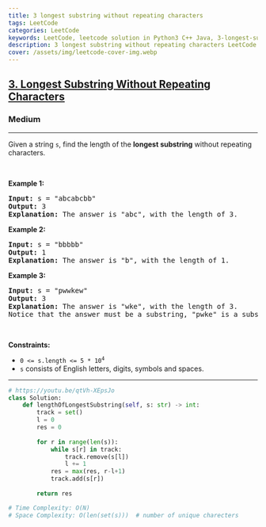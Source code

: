 ```yaml
---
title: 3 longest substring without repeating characters
tags: LeetCode
categories: LeetCode
keywords: LeetCode, leetcode solution in Python3 C++ Java, 3-longest-substring-without-repeating-characters solution
description: 3 longest substring without repeating characters LeetCode Solution Explained
cover: /assets/img/leetcode-cover-img.webp
---
```





<h2><a href="https://leetcode.com/problems/longest-substring-without-repeating-characters/">3. Longest Substring Without Repeating Characters</a></h2><h3>Medium</h3><hr><div><p>Given a string <code>s</code>, find the length of the <strong>longest substring</strong> without repeating characters.</p>

<p>&nbsp;</p>
<p><strong>Example 1:</strong></p>

<pre><strong>Input:</strong> s = "abcabcbb"
<strong>Output:</strong> 3
<strong>Explanation:</strong> The answer is "abc", with the length of 3.
</pre>

<p><strong>Example 2:</strong></p>

<pre><strong>Input:</strong> s = "bbbbb"
<strong>Output:</strong> 1
<strong>Explanation:</strong> The answer is "b", with the length of 1.
</pre>

<p><strong>Example 3:</strong></p>

<pre><strong>Input:</strong> s = "pwwkew"
<strong>Output:</strong> 3
<strong>Explanation:</strong> The answer is "wke", with the length of 3.
Notice that the answer must be a substring, "pwke" is a subsequence and not a substring.
</pre>

<p>&nbsp;</p>
<p><strong>Constraints:</strong></p>

<ul>
	<li><code>0 &lt;= s.length &lt;= 5 * 10<sup>4</sup></code></li>
	<li><code>s</code> consists of English letters, digits, symbols and spaces.</li>
</ul>
</div>

---




```python
# https://youtu.be/qtVh-XEpsJo
class Solution:
    def lengthOfLongestSubstring(self, s: str) -> int:
        track = set()
        l = 0
        res = 0
        
        for r in range(len(s)):
            while s[r] in track:
                track.remove(s[l])
                l += 1                
            res = max(res, r-l+1)
            track.add(s[r])
        
        return res

# Time Complexity: O(N)   
# Space Complexity: O(len(set(s)))  # number of unique charecters
```
